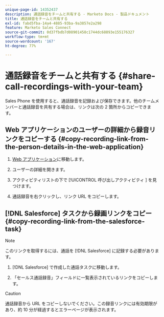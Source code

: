 ```yaml
---
unique-page-id: 14352437
description: 通話録音をチームと共有する - Marketo Docs - 製品ドキュメント
title: 通話録音をチームと共有する
exl-id: fabd5fba-14a4-4885-93ba-9a3857e2a298
feature: Marketo Sales Connect
source-git-commit: 0d37fbdb7d08901458c1744dc68893e155176327
workflow-type: tm+mt
source-wordcount: '167'
ht-degree: 77%

---
```


# 通話録音をチームと共有する {#share-call-recordings-with-your-team}

Sales Phone を使用すると、通話録音を記録および保存できます。他のチームメンバーと通話録音を共有する場合は、リンクは次の 2 箇所からコピーできます。

## Web アプリケーションのユーザーの詳細から録音リンクをコピーする {#copy-recording-link-from-the-person-details-in-the-web-application}

1. [Web アプリケーション](https://toutapp.com/login)に移動します。

1. ユーザーの詳細を開きます。

1. アクティビティリストの下で [!UICONTROL  呼び出しアクティビティ ] を見つけます。

1. 通話録音を右クリックし、リンク URL をコピーします。

## [!DNL Salesforce] タスクから録画リンクをコピー {#copy-recording-link-from-the-salesforce-task}

>[!NOTE]
>
>このリンクを取得するには、通話を [!DNL Salesforce] に記録する必要があります。

1. [!DNL Salesforce] で作成した通話タスクに移動します。

1. 「セールス通話録音」フィールドに一覧表示されているリンクをコピーします。

>[!CAUTION]
>
>通話録音から URL をコピーしないでください。この録音リンクには有効期限があり、約 10 分が経過するとエラーページが表示されます。
